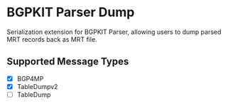 # BGPKIT Parser Dump

Serialization extension for BGPKIT Parser, allowing users to dump
parsed MRT records back as MRT file.

## Supported Message Types

- [x] BGP4MP
- [x] TableDumpv2
- [ ] TableDump
